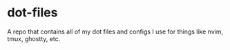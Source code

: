 # dot-files
A repo that contains all of my dot files and configs I use for things like nvim, tmux, ghostty, etc.

